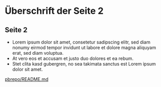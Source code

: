 # Überschrift der Seite 2
## Seite 2

* Lorem ipsum dolor sit amet, consetetur sadipscing elitr, sed diam nonumy eirmod tempor invidunt ut labore et dolore magna aliquyam erat, sed diam voluptua.
* At vero eos et accusam et justo duo dolores et ea rebum.
* Stet clita kasd gubergren, no sea takimata sanctus est Lorem ipsum dolor sit amet.

[pbrepo/README.md](https://github.com/peterbrain/pbrepo/README.md)
